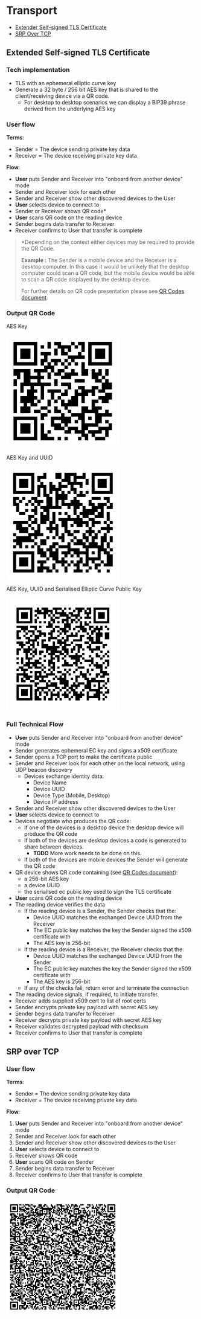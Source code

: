 # Transport

- [Extender Self-signed TLS Certificate](#extender-self-signed-tls-certificate)
- [SRP Over TCP](#srp-over-tcp)

## Extended Self-signed TLS Certificate

### Tech implementation

- TLS with an ephemeral elliptic curve key
- Generate a 32 byte / 256 bit AES key that is shared to the client/receiving device via a QR code.
    - For desktop to desktop scenarios we can display a BIP39 phrase derived from the underlying AES key

### User flow

**Terms**:
- Sender = The device sending private key data
- Receiver = The device receiving private key data

**Flow**:
- **User** puts Sender and Receiver into "onboard from another device" mode
- Sender and Receiver look for each other
- Sender and Receiver show other discovered devices to the User
- **User** selects device to connect to
- Sender or Receiver shows QR code*
- **User** scans QR code on the reading device
- Sender begins data transfer to Receiver
- Receiver confirms to User that transfer is complete

> *Depending on the context either devices may be required to provide the QR Code.
>
> **Example :** The Sender is a mobile device and the Receiver is a desktop computer. In this case it would be unlikely that the desktop computer could scan a QR code, but the mobile device would be able to scan a QR code displayed by the desktop device.
> 
> For further details on QR code presentation please see [QR Codes document](./QRCODES.md).

### Output QR Code

AES Key

![AES Key](./images/qrcode_aes_key.png)

AES Key and UUID

![AES Key and UUID](./images/qrcode_aes_key_uuid.png)

AES Key, UUID and Serialised Elliptic Curve Public Key

![AES Key, UUID and Serialised Elliptic Curve Public Key](./images/qrcode_aes_key_uuid_ec_public_key.png)

### Full Technical Flow

- **User** puts Sender and Receiver into "onboard from another device" mode
- Sender generates ephemeral EC key and signs a x509 certificate
- Sender opens a TCP port to make the certificate public
- Sender and Receiver look for each other on the local network, using UDP beacon discovery
  - Devices exchange identity data:
    - Device Name
    - Device UUID
    - Device Type (Mobile, Desktop)
    - Device IP address
- Sender and Receiver show other discovered devices to the User
- **User** selects device to connect to
- Devices negotiate who produces the QR code:
  - If one of the devices is a desktop device the desktop device will produce the QR code
  - If both of the devices are desktop devices a code is generated to share between devices.
    - **TODO** More work needs to be done on this.
  - If both of the devices are mobile devices the Sender will generate the QR code
- QR device shows QR code containing (see [QR Codes document](./QRCODES.md)):
  - a 256-bit AES key
  - a device UUID
  - the serialised ec public key used to sign the TLS certificate
- **User** scans QR code on the reading device
- The reading device verifies the data
  - If the reading device is a Sender, the Sender checks that the:
    - Device UUID matches the exchanged Device UUID from the Receiver
    - The EC public key matches the key the Sender signed the x509 certificate with
    - The AES key is 256-bit
  - If the reading device is a Receiver, the Receiver checks that the:
    - Device UUID matches the exchanged Device UUID from the Sender
    - The EC public key matches the key the Sender signed the x509 certificate with
    - The AES key is 256-bit
  - If any of the checks fail, return error and terminate the connection
- The reading device signals, if required, to initiate transfer.
- Receiver adds supplied x509 cert to list of root certs
- Sender encrypts private key payload with secret AES key
- Sender begins data transfer to Receiver
- Receiver decrypts private key payload with secret AES key
- Receiver validates decrypted payload with checksum
- Receiver confirms to User that transfer is complete

## SRP over TCP

### User flow

**Terms**:
- Sender = The device sending private key data
- Receiver = The device receiving private key data

**Flow**:
1) **User** puts Sender and Receiver into "onboard from another device" mode
2) Sender and Receiver look for each other
3) Sender and Receiver show other discovered devices to the User
4) **User** selects device to connect to
10) Receiver shows QR code
11) **User** scans QR code on Sender
12) Sender begins data transfer to Receiver
13) Receiver confirms to User that transfer is complete

### Output QR Code

![](./images/qrcode_srp_verifier.png)